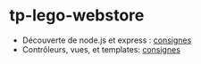 # tp-lego-webstore
- Découverte de node.js et express : [consignes](https://florian-lepretre.herokuapp.com/teaching/web/tp6)  
- Contrôleurs, vues, et templates: [consignes](https://florian-lepretre.herokuapp.com/teaching/web/tp7)  
